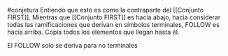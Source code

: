 #conjetura 
Entiendo que esto es como la contraparte del [[Conjunto FIRST]]. Mientras que [[Conjunto FIRST]] es hacia abajo, hacia considerar todas las ramificaciones que derivan en símbolos terminales, FOLLOW es hacia arriba. Copia todos los elementos que llegan hasta él.


El FOLLOW solo se deriva para no terminales